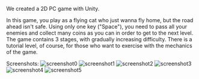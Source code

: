 We created a 2D PC game with Unity.

In this game, you play as a flying cat who just wanna fly home, but the road ahead isn't safe.
Using only one key ("Space"), you need to pass all your enemies and collect many coins as you can in order to get to the next level.
The game contains 3 stages, with gradually increasing difficulty. 
There is a tutorial level, of course, for those who want to exercise with the mechanics of the game.


Screenshots:
![screenshot0](https://user-images.githubusercontent.com/80672891/216950717-b8671e75-e393-4093-afeb-f9a56d0b9e09.png)
![screenshot1](https://user-images.githubusercontent.com/80672891/216950720-b9f88a55-401c-45cf-9ea0-f82f66dd9ae1.png)
![screenshot2](https://user-images.githubusercontent.com/80672891/216950724-833d34b3-b6f7-49a6-9083-f4e75ce88730.png)
![screenshot3](https://user-images.githubusercontent.com/80672891/216950726-6809c77a-5ff5-416c-a35e-d8d00fd71611.png)
![screenshot4](https://user-images.githubusercontent.com/80672891/216950727-304c539e-32ca-4750-b9fe-24bb10eb4d9b.png)
![screenshot5](https://user-images.githubusercontent.com/80672891/216950731-9c6095f0-5547-41a5-96e2-6a725bb4810a.png)
